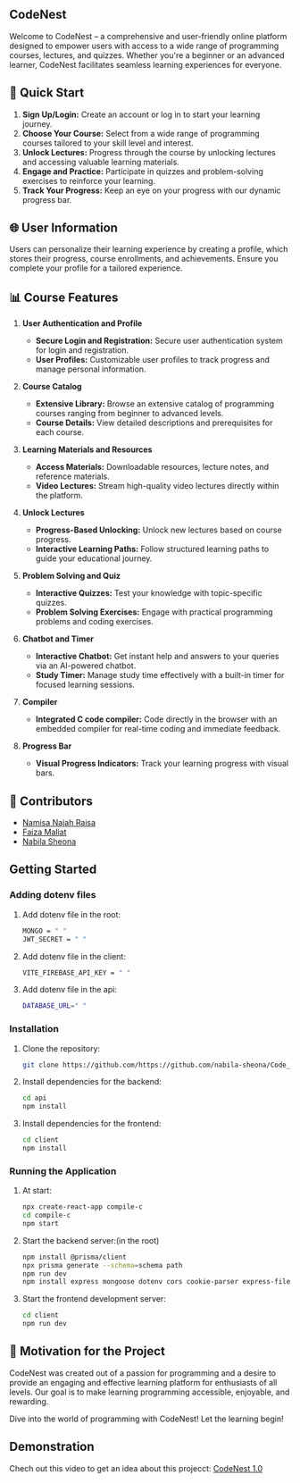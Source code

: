 ## CodeNest
Welcome to CodeNest – a comprehensive and user-friendly online platform designed to empower users with access to a wide range of programming courses, lectures, and quizzes. Whether you're a beginner or an advanced learner, CodeNest facilitates seamless learning experiences for everyone.

## 🚀 Quick Start
1. **Sign Up/Login:** Create an account or log in to start your learning journey.
2. **Choose Your Course:** Select from a wide range of programming courses tailored to your skill level and interest.
3. **Unlock Lectures:** Progress through the course by unlocking lectures and accessing valuable learning materials.
4. **Engage and Practice:** Participate in quizzes and problem-solving exercises to reinforce your learning.
5. **Track Your Progress:** Keep an eye on your progress with our dynamic progress bar.

## 🌐 User Information
Users can personalize their learning experience by creating a profile, which stores their progress, course enrollments, and achievements. Ensure you complete your profile for a tailored experience.

## 📊 Course Features

1. **User Authentication and Profile**
   - **Secure Login and Registration:** Secure user authentication system for login and registration.
   - **User Profiles:** Customizable user profiles to track progress and manage personal information.

2. **Course Catalog**
   - **Extensive Library:** Browse an extensive catalog of programming courses ranging from beginner to advanced levels.
   - **Course Details:** View detailed descriptions and prerequisites for each course.

3. **Learning Materials and Resources**
   - **Access Materials:** Downloadable resources, lecture notes, and reference materials.
   - **Video Lectures:** Stream high-quality video lectures directly within the platform.

4. **Unlock Lectures**
   - **Progress-Based Unlocking:** Unlock new lectures based on course progress.
   - **Interactive Learning Paths:** Follow structured learning paths to guide your educational journey.

5. **Problem Solving and Quiz**
   - **Interactive Quizzes:** Test your knowledge with topic-specific quizzes.
   - **Problem Solving Exercises:** Engage with practical programming problems and coding exercises.

6. **Chatbot and Timer**
   - **Interactive Chatbot:** Get instant help and answers to your queries via an AI-powered chatbot.
   - **Study Timer:** Manage study time effectively with a built-in timer for focused learning sessions.

7. **Compiler**
   - **Integrated C code compiler:** Code directly in the browser with an embedded compiler for real-time coding and immediate feedback.

8. **Progress Bar**
   - **Visual Progress Indicators:** Track your learning progress with visual bars.



## 🏏 Contributors

- [Namisa Najah Raisa](https://github.com/N4M154)
- [Faiza Maliat](https://github.com/FaizaM07)
- [Nabila Sheona](https://github.com/nabila-sheona)
  


## Getting Started

### Adding dotenv files

1. Add dotenv file in the root:
   ```bash
   MONGO = " "
   JWT_SECRET = " "
   ```
2. Add dotenv file in the client:
    ```bash
   VITE_FIREBASE_API_KEY = " "
   ```
3. Add dotenv file in the api:
   ```bash
   DATABASE_URL=" "
   ```
   
### Installation

1. Clone the repository:
    ```bash
    git clone https://github.com/https://github.com/nabila-sheona/Code_Nest-SWE-4404-SPL-II.git
    ```

2. Install dependencies for the backend:
    ```bash
    cd api
    npm install
    ```

3. Install dependencies for the frontend:
    ```bash
    cd client
    npm install
    ```

### Running the Application

1. At start:
    ```bash
   npx create-react-app compile-c
   cd compile-c
   npm start
    ```
2. Start the backend server:(in the root)
    ```bash
    npm install @prisma/client
    npx prisma generate --schema=schema path
    npm run dev
    npm install express mongoose dotenv cors cookie-parser express-fileupload uuid fs path child_process
    ```

3. Start the frontend development server:
    ```bash
    cd client
    npm run dev
    ```

## 🌟 Motivation for the Project
CodeNest was created out of a passion for programming and a desire to provide an engaging and effective learning platform for enthusiasts of all levels. Our goal is to make learning programming accessible, enjoyable, and rewarding.

Dive into the world of programming with CodeNest! Let the learning begin!

## Demonstration

Chech out this video to get an idea about this projecct:
[CodeNest 1.0](https://youtu.be/GCQthQWzPso)
